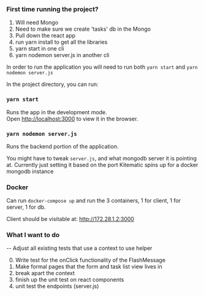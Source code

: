 ### First time running the project?
1. Will need Mongo
2. Need to make sure we create 'tasks' db in the Mongo
3. Pull down the react app
4. run yarn install to get all the libraries
5. yarn start in one cli
6. yarn nodemon server.js in another cli

In order to run the application you will need to run both `yarn start` and `yarn nodemon server.js`

In the project directory, you can run:

### `yarn start`

Runs the app in the development mode.<br />
Open [http://localhost:3000](http://localhost:3000) to view it in the browser.

### `yarn nodemon server.js`

Runs the backend portion of the application.

You might have to tweak `server.js`, and what mongodb server it is pointing at. Currently just setting it based on the port Kitematic spins up for a docker mongodb instance


### Docker

Can run `docker-compose up` and run the 3 containers, 1 for client, 1 for server, 1 for db.

Client should be visitable at: http://172.28.1.2:3000


### What I want to do

-- Adjust all existing tests that use a context to use helper

0. Write test for the onClick functionality of the FlashMessage
1. Make formal pages that the form and task list view lives in
2. break apart the context
3. finish up the unit test on react components
4. unit test the endpoints (server.js)

